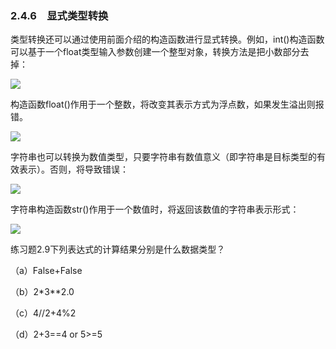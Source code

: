    

### 2.4.6　显式类型转换

类型转换还可以通过使用前面介绍的构造函数进行显式转换。例如，int()构造函数可以基于一个float类型输入参数创建一个整型对象，转换方法是把小数部分去掉：

![](0-Assets/Epubook/程序员编程语言经典合集（计算机科学丛书5册套装），javapython编程语言含经典教材龙书《编译原理》%20(Bruce%20Eckel%20%20Alfred%20V.%20Aho%20%20Monica%20S.%20Lam%20etc.)%20(Z-Library)/images/image07992.jpeg)

构造函数float()作用于一个整数，将改变其表示方式为浮点数，如果发生溢出则报错。

![](0-Assets/Epubook/程序员编程语言经典合集（计算机科学丛书5册套装），javapython编程语言含经典教材龙书《编译原理》%20(Bruce%20Eckel%20%20Alfred%20V.%20Aho%20%20Monica%20S.%20Lam%20etc.)%20(Z-Library)/images/image07993.jpeg)

字符串也可以转换为数值类型，只要字符串有数值意义（即字符串是目标类型的有效表示）。否则，将导致错误：

![](0-Assets/Epubook/程序员编程语言经典合集（计算机科学丛书5册套装），javapython编程语言含经典教材龙书《编译原理》%20(Bruce%20Eckel%20%20Alfred%20V.%20Aho%20%20Monica%20S.%20Lam%20etc.)%20(Z-Library)/images/image07994.jpeg)

字符串构造函数str()作用于一个数值时，将返回该数值的字符串表示形式：

![](0-Assets/Epubook/程序员编程语言经典合集（计算机科学丛书5册套装），javapython编程语言含经典教材龙书《编译原理》%20(Bruce%20Eckel%20%20Alfred%20V.%20Aho%20%20Monica%20S.%20Lam%20etc.)%20(Z-Library)/images/image07995.jpeg)

练习题2.9下列表达式的计算结果分别是什么数据类型？

（a）False+False

（b）2*3**2.0

（c）4//2+4%2

（d）2+3==4 or 5>=5